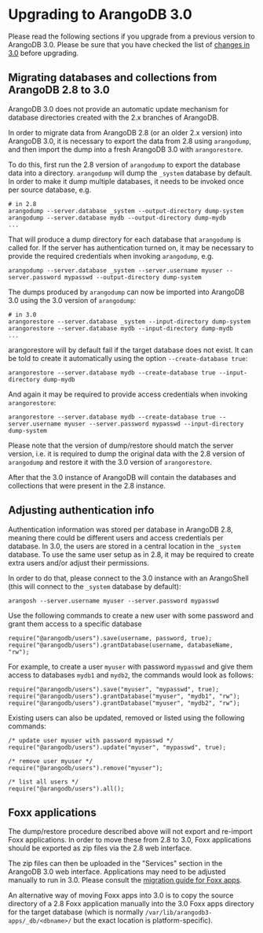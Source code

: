 Upgrading to ArangoDB 3.0
=========================

Please read the following sections if you upgrade from a previous
version to ArangoDB 3.0. Please be sure that you have checked the list
of [changes in 3.0](../../ReleaseNotes/UpgradingChanges30.md) before
upgrading.

Migrating databases and collections from ArangoDB 2.8 to 3.0
------------------------------------------------------------

ArangoDB 3.0 does not provide an automatic update mechanism for database
directories created with the 2.x branches of ArangoDB.

In order to migrate data from ArangoDB 2.8 (or an older 2.x version) into
ArangoDB 3.0, it is necessary to export the data from 2.8 using `arangodump`, 
and then import the dump into a fresh ArangoDB 3.0 with `arangorestore`.

To do this, first run the 2.8 version of `arangodump` to export the database
data into a directory. `arangodump` will dump the `_system` database by default. 
In order to make it dump multiple databases, it needs to be invoked once per
source database, e.g.

```
# in 2.8
arangodump --server.database _system --output-directory dump-system
arangodump --server.database mydb --output-directory dump-mydb
...
```

That will produce a dump directory for each database that `arangodump` is
called for. If the server has authentication turned on, it may be necessary to
provide the required credentials when invoking `arangodump`, e.g.

```
arangodump --server.database _system --server.username myuser --server.password mypasswd --output-directory dump-system
```

The dumps produced by `arangodump` can now be imported into ArangoDB 3.0 using 
the 3.0 version of `arangodump`:

```
# in 3.0
arangorestore --server.database _system --input-directory dump-system
arangorestore --server.database mydb --input-directory dump-mydb
...
```

arangorestore will by default fail if the target database does not exist. It can
be told to create it automatically using the option `--create-database true`:

```
arangorestore --server.database mydb --create-database true --input-directory dump-mydb
```
And again it may be required to provide access credentials when invoking 
`arangorestore`:

```
arangorestore --server.database mydb --create-database true --server.username myuser --server.password mypasswd --input-directory dump-system
```

Please note that the version of dump/restore should match the server version, i.e.
it is required to dump the original data with the 2.8 version of `arangodump` 
and restore it with the 3.0 version of `arangorestore`. 

After that the 3.0 instance of ArangoDB will contain the databases and collections 
that were present in the 2.8 instance.

Adjusting authentication info
-----------------------------

Authentication information was stored per database in ArangoDB 2.8, meaning there 
could be different users and access credentials per database. In 3.0, the users are
stored in a central location in the `_system` database. To use the same user setup
as in 2.8, it may be required to create extra users and/or adjust their permissions.

In order to do that, please connect to the 3.0 instance with an ArangoShell (this
will connect to the `_system` database by default):

```
arangosh --server.username myuser --server.password mypasswd
```

Use the following commands to create a new user with some password and grant them
access to a specific database

```
require("@arangodb/users").save(username, password, true);
require("@arangodb/users").grantDatabase(username, databaseName, "rw");
```

For example, to create a user `myuser` with password `mypasswd` and give them 
access to databases `mydb1` and `mydb2`, the commands would look as follows:

```
require("@arangodb/users").save("myuser", "mypasswd", true);
require("@arangodb/users").grantDatabase("myuser", "mydb1", "rw");
require("@arangodb/users").grantDatabase("myuser", "mydb2", "rw");
```

Existing users can also be updated, removed or listed using the following
commands:

```
/* update user myuser with password mypasswd */
require("@arangodb/users").update("myuser", "mypasswd", true); 

/* remove user myuser */
require("@arangodb/users").remove("myuser");

/* list all users */
require("@arangodb/users").all();
```

Foxx applications
-----------------

The dump/restore procedure described above will not export and re-import Foxx applications.
In order to move these from 2.8 to 3.0, Foxx applications should be exported as zip files 
via the 2.8 web interface.

The zip files can then be uploaded in the "Services" section in the ArangoDB 3.0 web interface.
Applications may need to be adjusted manually to run in 3.0. Please consult the 
[migration guide for Foxx apps](../../Foxx/Migrating2x/README.md).

An alternative way of moving Foxx apps into 3.0 is to copy the source directory of a 2.8 Foxx
application manually into the 3.0 Foxx apps directory for the target database (which is normally
`/var/lib/arangodb3-apps/_db/<dbname>/` but the exact location is platform-specific).
